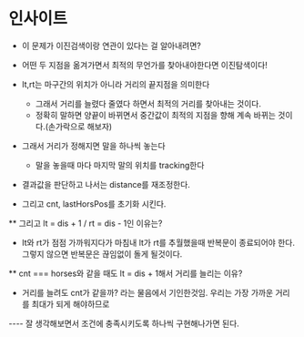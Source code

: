 # 인사이트

- 이 문제가 이진검색이랑 연관이 있다는 걸 알아내려면?
- 어떤 두 지점을 옮겨가면서 최적의 무언가를 찾아내야한다면 이진탐색이다!

- lt,rt는 마구간의 위치가 아니라 거리의 끝지점을 의미한다

  - 그래서 거리를 늘렸다 줄였다 하면서 최적의 거리를 찾아내는 것이다.
  - 정확히 말하면 양끝이 바뀌면서 중간값이 최적의 지점을 향해 계속 바뀌는 것이다.(손가락으로 해보자)

- 그래서 거리가 정해지면 말을 하나씩 놓는다

  - 말을 놓을때 마다 마지막 말의 위치를 tracking한다

- 결과값을 판단하고 나서는 distance를 재조정한다.
- 그리고 cnt, lastHorsPos를 초기화 시킨다.

\*\* 그리고 lt = dis + 1 / rt = dis - 1인 이유는?

- lt와 rt가 점점 가까워지다가 마침내 lt가 rt를 추월했을때 반복문이 종료되어야 한다. 그렇지 않으면 반복문은 끊임없이 돌게 될것이다.

\*\* cnt === horses와 같을 때도 lt = dis + 1해서 거리를 늘리는 이유?

- 거리를 늘려도 cnt가 같을까? 라는 물음에서 기인한것임. 우리는 가장 가까운 거리를 최대가 되게 해야하므로

---- 잘 생각해보면서 조건에 충족시키도록 하나씩 구현해나가면 된다.
